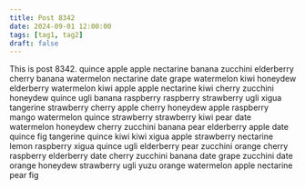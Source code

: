 ```yaml
---
title: Post 8342
date: 2024-09-01 12:00:00
tags: [tag1, tag2]
draft: false
---
```

This is post 8342.
quince
apple
apple
nectarine
banana
zucchini
elderberry
cherry
banana
watermelon
nectarine
date
grape
watermelon
kiwi
honeydew
elderberry
watermelon
kiwi
apple
apple
nectarine
kiwi
cherry
zucchini
honeydew
quince
ugli
banana
raspberry
raspberry
strawberry
ugli
xigua
tangerine
strawberry
cherry
apple
cherry
honeydew
apple
raspberry
mango
watermelon
quince
strawberry
strawberry
kiwi
pear
date
watermelon
honeydew
cherry
zucchini
banana
pear
elderberry
apple
date
quince
fig
tangerine
quince
kiwi
kiwi
xigua
apple
strawberry
nectarine
lemon
raspberry
xigua
quince
ugli
elderberry
pear
zucchini
orange
cherry
raspberry
elderberry
date
cherry
zucchini
banana
date
grape
zucchini
date
orange
honeydew
strawberry
ugli
yuzu
orange
watermelon
apple
nectarine
pear
fig

